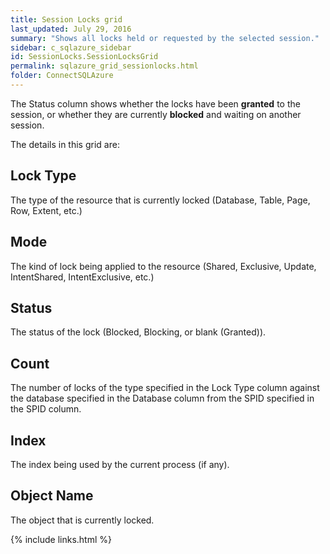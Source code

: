 ```yaml
---
title: Session Locks grid
last_updated: July 29, 2016
summary: "Shows all locks held or requested by the selected session."
sidebar: c_sqlazure_sidebar
id: SessionLocks.SessionLocksGrid
permalink: sqlazure_grid_sessionlocks.html
folder: ConnectSQLAzure
---
```




The Status column shows whether the locks have been **granted** to the session, or whether they are currently **blocked** and waiting on another session.

The details in this grid are:

## Lock Type

The type of the resource that is currently locked (Database, Table, Page, Row, Extent, etc.)

## Mode

The kind of lock being applied to the resource (Shared, Exclusive, Update, IntentShared, IntentExclusive, etc.)

## Status

The status of the lock (Blocked, Blocking, or blank (Granted)).

## Count

The number of locks of the type specified in the Lock Type column against the database specified in the Database column from the SPID specified in the SPID column.

## Index

The index being used by the current process (if any).

## Object Name

The object that is currently locked.


{% include links.html %}
